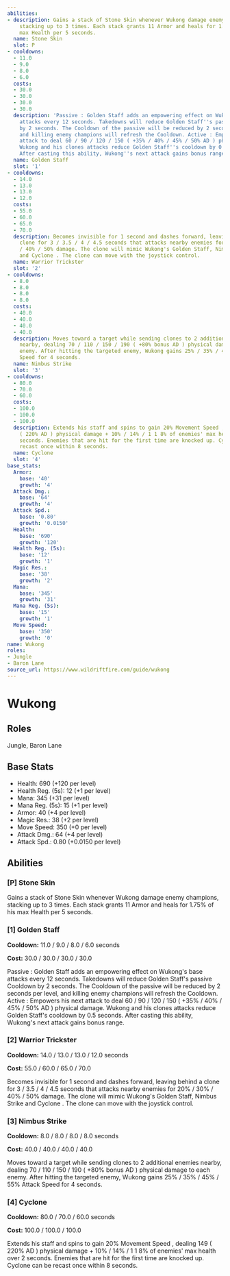 ```yaml
---
abilities:
- description: Gains a stack of Stone Skin whenever Wukong damage enemy champions,
    stacking up to 3 times. Each stack grants 11 Armor and heals for 1.75% of his
    max Health per 5 seconds.
  name: Stone Skin
  slot: P
- cooldowns:
  - 11.0
  - 9.0
  - 8.0
  - 6.0
  costs:
  - 30.0
  - 30.0
  - 30.0
  - 30.0
  description: 'Passive : Golden Staff adds an empowering effect on Wukong''s base
    attacks every 12 seconds. Takedowns will reduce Golden Staff''s passive Cooldown
    by 2 seconds. The Cooldown of the passive will be reduced by 2 seconds per level,
    and killing enemy champions will refresh the Cooldown. Active : Empowers his next
    attack to deal 60 / 90 / 120 / 150 ( +35% / 40% / 45% / 50% AD ) physical damage.
    Wukong and his clones attacks reduce Golden Staff''s cooldown by 0.5 seconds.
    After casting this ability, Wukong''s next attack gains bonus range.'
  name: Golden Staff
  slot: '1'
- cooldowns:
  - 14.0
  - 13.0
  - 13.0
  - 12.0
  costs:
  - 55.0
  - 60.0
  - 65.0
  - 70.0
  description: Becomes invisible for 1 second and dashes forward, leaving behind a
    clone for 3 / 3.5 / 4 / 4.5 seconds that attacks nearby enemies for 20% / 30%
    / 40% / 50% damage. The clone will mimic Wukong's Golden Staff, Nimbus Strike
    and Cyclone . The clone can move with the joystick control.
  name: Warrior Trickster
  slot: '2'
- cooldowns:
  - 8.0
  - 8.0
  - 8.0
  - 8.0
  costs:
  - 40.0
  - 40.0
  - 40.0
  - 40.0
  description: Moves toward a target while sending clones to 2 additional enemies
    nearby, dealing 70 / 110 / 150 / 190 ( +80% bonus AD ) physical damage to each
    enemy. After hitting the targeted enemy, Wukong gains 25% / 35% / 45% / 55% Attack
    Speed for 4 seconds.
  name: Nimbus Strike
  slot: '3'
- cooldowns:
  - 80.0
  - 70.0
  - 60.0
  costs:
  - 100.0
  - 100.0
  - 100.0
  description: Extends his staff and spins to gain 20% Movement Speed , dealing 149
    ( 220% AD ) physical damage + 10% / 14% / 1 1 8% of enemies' max health over 2
    seconds. Enemies that are hit for the first time are knocked up. Cyclone can be
    recast once within 8 seconds.
  name: Cyclone
  slot: '4'
base_stats:
  Armor:
    base: '40'
    growth: '4'
  Attack Dmg.:
    base: '64'
    growth: '4'
  Attack Spd.:
    base: '0.80'
    growth: '0.0150'
  Health:
    base: '690'
    growth: '120'
  Health Reg. (5s):
    base: '12'
    growth: '1'
  Magic Res.:
    base: '38'
    growth: '2'
  Mana:
    base: '345'
    growth: '31'
  Mana Reg. (5s):
    base: '15'
    growth: '1'
  Move Speed:
    base: '350'
    growth: '0'
name: Wukong
roles:
- Jungle
- Baron Lane
source_url: https://www.wildriftfire.com/guide/wukong
---
```


# Wukong

## Roles

Jungle, Baron Lane

## Base Stats

- Health: 690 (+120 per level)
- Health Reg. (5s): 12 (+1 per level)
- Mana: 345 (+31 per level)
- Mana Reg. (5s): 15 (+1 per level)
- Armor: 40 (+4 per level)
- Magic Res.: 38 (+2 per level)
- Move Speed: 350 (+0 per level)
- Attack Dmg.: 64 (+4 per level)
- Attack Spd.: 0.80 (+0.0150 per level)

## Abilities

### [P] Stone Skin

Gains a stack of Stone Skin whenever Wukong damage enemy champions, stacking up to 3 times. Each stack grants 11 Armor and heals for 1.75% of his max Health per 5 seconds.

### [1] Golden Staff

**Cooldown:** 11.0 / 9.0 / 8.0 / 6.0 seconds

**Cost:** 30.0 / 30.0 / 30.0 / 30.0

Passive : Golden Staff adds an empowering effect on Wukong's base attacks every 12 seconds. Takedowns will reduce Golden Staff's passive Cooldown by 2 seconds. The Cooldown of the passive will be reduced by 2 seconds per level, and killing enemy champions will refresh the Cooldown. Active : Empowers his next attack to deal 60 / 90 / 120 / 150 ( +35% / 40% / 45% / 50% AD ) physical damage. Wukong and his clones attacks reduce Golden Staff's cooldown by 0.5 seconds. After casting this ability, Wukong's next attack gains bonus range.

### [2] Warrior Trickster

**Cooldown:** 14.0 / 13.0 / 13.0 / 12.0 seconds

**Cost:** 55.0 / 60.0 / 65.0 / 70.0

Becomes invisible for 1 second and dashes forward, leaving behind a clone for 3 / 3.5 / 4 / 4.5 seconds that attacks nearby enemies for 20% / 30% / 40% / 50% damage. The clone will mimic Wukong's Golden Staff, Nimbus Strike and Cyclone . The clone can move with the joystick control.

### [3] Nimbus Strike

**Cooldown:** 8.0 / 8.0 / 8.0 / 8.0 seconds

**Cost:** 40.0 / 40.0 / 40.0 / 40.0

Moves toward a target while sending clones to 2 additional enemies nearby, dealing 70 / 110 / 150 / 190 ( +80% bonus AD ) physical damage to each enemy. After hitting the targeted enemy, Wukong gains 25% / 35% / 45% / 55% Attack Speed for 4 seconds.

### [4] Cyclone

**Cooldown:** 80.0 / 70.0 / 60.0 seconds

**Cost:** 100.0 / 100.0 / 100.0

Extends his staff and spins to gain 20% Movement Speed , dealing 149 ( 220% AD ) physical damage + 10% / 14% / 1 1 8% of enemies' max health over 2 seconds. Enemies that are hit for the first time are knocked up. Cyclone can be recast once within 8 seconds.

